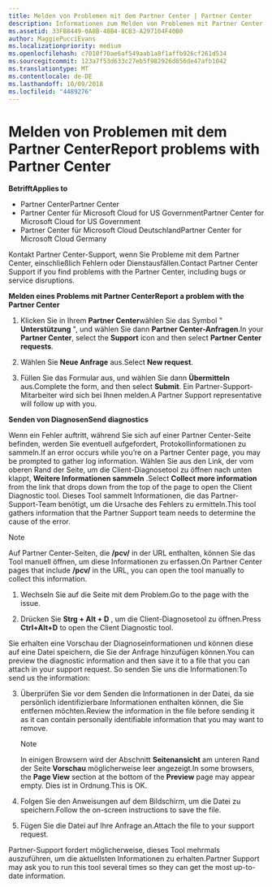 ```yaml
---
title: Melden von Problemen mit dem Partner Center | Partner Center
description: Informationen zum Melden von Problemen mit Partner Center und zum Sammeln von Diagnoseinformationen für unser Support-Team.
ms.assetid: 33FB8449-0A8B-48B4-8CB3-A297104F40B0
author: MaggiePucciEvans
ms.localizationpriority: medium
ms.openlocfilehash: c7010f70ae6af549aab1a8f1affb926cf261d534
ms.sourcegitcommit: 123a7f53d633c27eb5f982926d856de47afb1042
ms.translationtype: MT
ms.contentlocale: de-DE
ms.lasthandoff: 10/09/2018
ms.locfileid: "4489276"
---
```

# <a name="report-problems-with-partner-center"></a><span data-ttu-id="abde5-103">Melden von Problemen mit dem Partner Center</span><span class="sxs-lookup"><span data-stu-id="abde5-103">Report problems with Partner Center</span></span>

**<span data-ttu-id="abde5-104">Betrifft</span><span class="sxs-lookup"><span data-stu-id="abde5-104">Applies to</span></span>**

-  <span data-ttu-id="abde5-105">Partner Center</span><span class="sxs-lookup"><span data-stu-id="abde5-105">Partner Center</span></span>
-  <span data-ttu-id="abde5-106">Partner Center für Microsoft Cloud for US Government</span><span class="sxs-lookup"><span data-stu-id="abde5-106">Partner Center for Microsoft Cloud for US Government</span></span>
-  <span data-ttu-id="abde5-107">Partner Center für Microsoft Cloud Deutschland</span><span class="sxs-lookup"><span data-stu-id="abde5-107">Partner Center for Microsoft Cloud Germany</span></span>

<span data-ttu-id="abde5-108">Kontakt Partner Center-Support, wenn Sie Probleme mit dem Partner Center, einschließlich Fehlern oder Dienstausfällen.</span><span class="sxs-lookup"><span data-stu-id="abde5-108">Contact Partner Center Support if you find problems with the Partner Center, including bugs or service disruptions.</span></span>

**<span data-ttu-id="abde5-109">Melden eines Problems mit Partner Center</span><span class="sxs-lookup"><span data-stu-id="abde5-109">Report a problem with the Partner Center</span></span>**

1.  <span data-ttu-id="abde5-110">Klicken Sie in Ihrem **Partner Center**wählen Sie das Symbol " **Unterstützung** ", und wählen Sie dann **Partner Center-Anfragen**.</span><span class="sxs-lookup"><span data-stu-id="abde5-110">In your **Partner Center**, select the **Support** icon and then select **Partner Center requests**.</span></span>

2.  <span data-ttu-id="abde5-111">Wählen Sie **Neue Anfrage** aus.</span><span class="sxs-lookup"><span data-stu-id="abde5-111">Select **New request**.</span></span>

3.  <span data-ttu-id="abde5-112">Füllen Sie das Formular aus, und wählen Sie dann **Übermitteln** aus.</span><span class="sxs-lookup"><span data-stu-id="abde5-112">Complete the form, and then select **Submit**.</span></span> <span data-ttu-id="abde5-113">Ein Partner-Support-Mitarbeiter wird sich bei Ihnen melden.</span><span class="sxs-lookup"><span data-stu-id="abde5-113">A Partner Support representative will follow up with you.</span></span>

**<span data-ttu-id="abde5-114">Senden von Diagnosen</span><span class="sxs-lookup"><span data-stu-id="abde5-114">Send diagnostics</span></span>**

<span data-ttu-id="abde5-115">Wenn ein Fehler auftritt, während Sie sich auf einer Partner Center-Seite befinden, werden Sie eventuell aufgefordert, Protokollinformationen zu sammeln.</span><span class="sxs-lookup"><span data-stu-id="abde5-115">If an error occurs while you’re on a Partner Center page, you may be prompted to gather log information.</span></span> <span data-ttu-id="abde5-116">Wählen Sie aus den Link, der vom oberen Rand der Seite, um die Client-Diagnosetool zu öffnen nach unten klappt, **Weitere Informationen sammeln** .</span><span class="sxs-lookup"><span data-stu-id="abde5-116">Select **Collect more information** from the link that drops down from the top of the page to open the Client Diagnostic tool.</span></span> <span data-ttu-id="abde5-117">Dieses Tool sammelt Informationen, die das Partner-Support-Team benötigt, um die Ursache des Fehlers zu ermitteln.</span><span class="sxs-lookup"><span data-stu-id="abde5-117">This tool gathers information that the Partner Support team needs to determine the cause of the error.</span></span> 

>[!NOTE]
><span data-ttu-id="abde5-118">Auf Partner Center-Seiten, die **/pcv/** in der URL enthalten, können Sie das Tool manuell öffnen, um diese Informationen zu erfassen.</span><span class="sxs-lookup"><span data-stu-id="abde5-118">On Partner Center pages that include **/pcv/** in the URL, you can open the tool manually to collect this information.</span></span>

1.  <span data-ttu-id="abde5-119">Wechseln Sie auf die Seite mit dem Problem.</span><span class="sxs-lookup"><span data-stu-id="abde5-119">Go to the page with the issue.</span></span>

2.  <span data-ttu-id="abde5-120">Drücken Sie **Strg + Alt + D** , um die Client-Diagnosetool zu öffnen.</span><span class="sxs-lookup"><span data-stu-id="abde5-120">Press **Ctrl+Alt+D** to open the Client Diagnostic tool.</span></span>

<span data-ttu-id="abde5-121">Sie erhalten eine Vorschau der Diagnoseinformationen und können diese auf eine Datei speichern, die Sie der Anfrage hinzufügen können.</span><span class="sxs-lookup"><span data-stu-id="abde5-121">You can preview the diagnostic information and then save it to a file that you can attach in your support request.</span></span> <span data-ttu-id="abde5-122">So senden Sie uns die Informationen:</span><span class="sxs-lookup"><span data-stu-id="abde5-122">To send us the information:</span></span>

3.  <span data-ttu-id="abde5-123">Überprüfen Sie vor dem Senden die Informationen in der Datei, da sie persönlich identifizierbare Informationen enthalten können, die Sie entfernen möchten.</span><span class="sxs-lookup"><span data-stu-id="abde5-123">Review the information in the file before sending it as it can contain personally identifiable information that you may want to remove.</span></span> 

    >[!NOTE]
    ><span data-ttu-id="abde5-124">In einigen Browsern wird der Abschnitt **Seitenansicht** am unteren Rand der Seite **Vorschau** möglicherweise leer angezeigt.</span><span class="sxs-lookup"><span data-stu-id="abde5-124">In some browsers, the **Page View** section at the bottom of the **Preview** page may appear empty.</span></span> <span data-ttu-id="abde5-125">Dies ist in Ordnung.</span><span class="sxs-lookup"><span data-stu-id="abde5-125">This is OK.</span></span>

4.  <span data-ttu-id="abde5-126">Folgen Sie den Anweisungen auf dem Bildschirm, um die Datei zu speichern.</span><span class="sxs-lookup"><span data-stu-id="abde5-126">Follow the on-screen instructions to save the file.</span></span>

5.  <span data-ttu-id="abde5-127">Fügen Sie die Datei auf Ihre Anfrage an.</span><span class="sxs-lookup"><span data-stu-id="abde5-127">Attach the file to your support request.</span></span>

<span data-ttu-id="abde5-128">Partner-Support fordert möglicherweise, dieses Tool mehrmals auszuführen, um die aktuellsten Informationen zu erhalten.</span><span class="sxs-lookup"><span data-stu-id="abde5-128">Partner Support may ask you to run this tool several times so they can get the most up-to-date information.</span></span>

